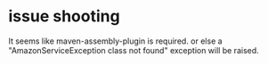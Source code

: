 # issue shooting
It seems like maven-assembly-plugin is required. or else a "AmazonServiceException class not found" exception will be raised.
